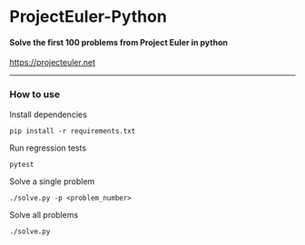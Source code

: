 # ProjectEuler-Python

#### Solve the first 100 problems from Project Euler in python

https://projecteuler.net

---

### How to use

Install dependencies

 ```shell
pip install -r requirements.txt
```

Run regression tests

```shell
pytest
```

Solve a single problem

```shell
./solve.py -p <problem_number>
```

Solve all problems

```shell
./solve.py
```
